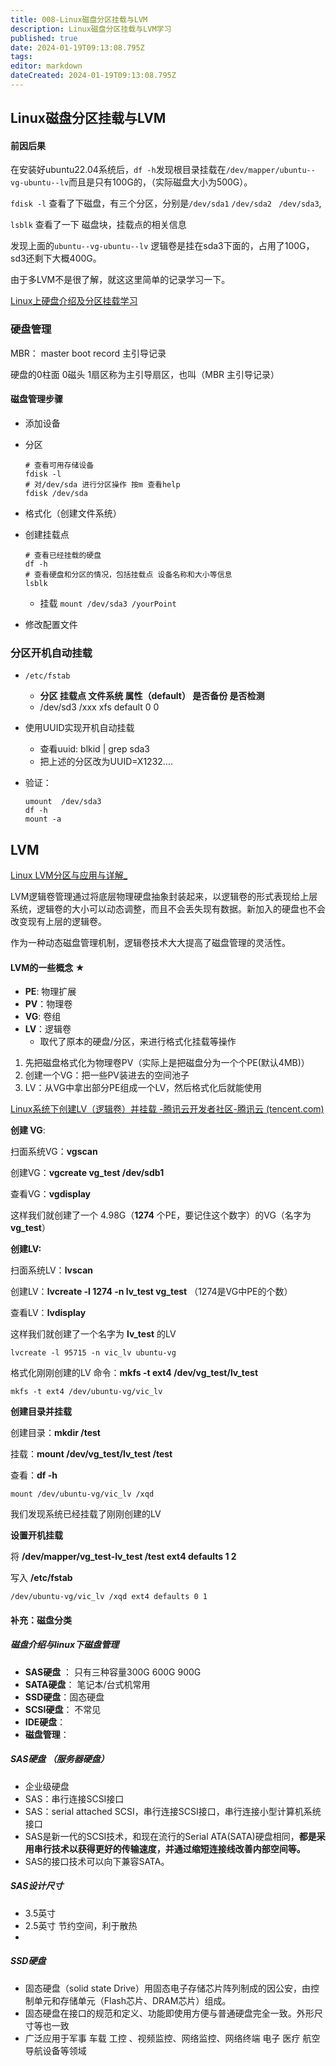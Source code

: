 ```yaml
---
title: 008-Linux磁盘分区挂载与LVM
description: Linux磁盘分区挂载与LVM学习
published: true
date: 2024-01-19T09:13:08.795Z
tags: 
editor: markdown
dateCreated: 2024-01-19T09:13:08.795Z
---
```


## Linux磁盘分区挂载与LVM

#### 前因后果

在安装好ubuntu22.04系统后，`df -h`发现根目录挂载在`/dev/mapper/ubuntu--vg-ubuntu--lv`而且是只有100G的，（实际磁盘大小为500G）。

`fdisk -l` 查看了下磁盘，有三个分区，分别是`/dev/sda1` `/dev/sda2 `  `/dev/sda3`,

`lsblk` 查看了一下 磁盘块，挂载点的相关信息

发现上面的`ubuntu--vg-ubuntu--lv` 逻辑卷是挂在sda3下面的，占用了100G，sd3还剩下大概400G。

由于多LVM不是很了解，就这这里简单的记录学习一下。



[Linux上硬盘介绍及分区挂载学习](https://www.bilibili.com/video/BV1AW411K7x8/?spm_id_from=333.337.search-card.all.click&vd_source=80427d8d349fbb75d43d4f5000a0c454)





### 硬盘管理

MBR： master boot record  主引导记录

硬盘的0柱面 0磁头  1扇区称为主引导扇区，也叫（MBR 主引导记录）

#### 磁盘管理步骤

- 添加设备

- 分区 

  ```shell
  # 查看可用存储设备
  fdisk -l
  # 对/dev/sda 进行分区操作 按m 查看help
  fdisk /dev/sda
  ```

  

- 格式化（创建文件系统）

- 创建挂载点

  ```shell 
  # 查看已经挂载的硬盘
  df -h
  # 查看硬盘和分区的情况，包括挂载点 设备名称和大小等信息
  lsblk
  ```

  

  - 挂载 `mount /dev/sda3 /yourPoint`

- 修改配置文件



### 分区开机自动挂载

- `/etc/fstab`

  - **分区             挂载点  文件系统  属性（default） 是否备份 是否检测**
  - /dev/sd3    /xxx       xfs                   default           0              0

- 使用UUID实现开机自动挂载

  - 查看uuid:   blkid | grep sda3
  - 把上述的分区改为UUID=X1232....

- 验证：

  ```
  umount  /dev/sda3
  df -h
  mount -a
  ```

  

## LVM

[Linux LVM分区与应用与详解_](https://www.bilibili.com/video/BV16W411t7YY/?spm_id_from=333.337.search-card.all.click&vd_source=80427d8d349fbb75d43d4f5000a0c454)

LVM逻辑卷管理通过将底层物理硬盘抽象封装起来，以逻辑卷的形式表现给上层系统，逻辑卷的大小可以动态调整，而且不会丢失现有数据。新加入的硬盘也不会改变现有上层的逻辑卷。

作为一种动态磁盘管理机制，逻辑卷技术大大提高了磁盘管理的灵活性。

#### LVM的一些概念 ★

- **PE**: 物理扩展
- **PV**：物理卷
- **VG**: 卷组
- **LV**：逻辑卷
  - 取代了原本的硬盘/分区，来进行格式化挂载等操作

1. 先把磁盘格式化为物理卷PV（实际上是把磁盘分为一个个PE(默认4MB)）
2. 创建一个VG：把一些PV装进去的空间池子
3. LV：从VG中拿出部分PE组成一个LV，然后格式化后就能使用  

[Linux系统下创建LV（逻辑卷）并挂载 -腾讯云开发者社区-腾讯云 (tencent.com)](https://cloud.tencent.com/developer/article/1496311)

 **创建 VG**: 

扫面系统VG：**vgscan** 

创建VG：**vgcreate vg_test /dev/sdb1** 

查看VG：**vgdisplay** 

这样我们就创建了一个 4.98G（**1274** 个PE，要记住这个数字）的VG（名字为**vg_test**）



 **创建LV:** 

扫面系统LV：**lvscan** 

创建LV：**lvcreate -l 1274 -n lv_test vg_test** （1274是VG中PE的个数） 

查看LV：**lvdisplay** 

这样我们就创建了一个名字为 **lv_test** 的LV

```
lvcreate -l 95715 -n vic_lv ubuntu-vg
```

格式化刚刚创建的LV 命令：**mkfs -t ext4 /dev/vg_test/lv_test**

```shell
mkfs -t ext4 /dev/ubuntu-vg/vic_lv
```

 **创建目录并挂载** 

创建目录：**mkdir /test** 

挂载：**mount /dev/vg_test/lv_test /test** 

查看：**df -h** 

```
mount /dev/ubuntu-vg/vic_lv /xqd
```



我们发现系统已经挂载了刚刚创建的LV

**设置开机挂载** 

将 **/dev/mapper/vg_test-lv_test /test   ext4   defaults     1 2** 

写入 **/etc/fstab**

```
/dev/ubuntu-vg/vic_lv /xqd ext4 defaults 0 1
```





#### 补充：磁盘分类

##### 磁盘介绍与linux下磁盘管理

- **SAS硬盘** ： 只有三种容量300G 600G 900G
- **SATA硬盘**： 笔记本/台式机常用 
- **SSD硬盘**：固态硬盘
- **SCSI硬盘**： 不常见
- **IDE硬盘**：
- **磁盘管理**：

##### SAS硬盘 （服务器硬盘）

- 企业级硬盘
- SAS：串行连接SCSI接口
- SAS：serial attached SCSI，串行连接SCSI接口，串行连接小型计算机系统接口
- SAS是新一代的SCSI技术，和现在流行的Serial ATA(SATA)硬盘相同，**都是采用串行技术以获得更好的传输速度，并通过缩短连接线改善内部空间等。**
- SAS的接口技术可以向下兼容SATA。

##### SAS设计尺寸

- 3.5英寸
- 2.5英寸   节约空间，利于散热
- 

##### SSD硬盘

- 固态硬盘（solid state Drive）用固态电子存储芯片阵列制成的因公安，由控制单元和存储单元（Flash芯片、DRAM芯片）组成。
- 固态硬盘在接口的规范和定义、功能即使用方便与普通硬盘完全一致。外形尺寸等也一致
- 广泛应用于军事 车载 工控 、视频监控、网络监控、网络终端 电子 医疗 航空 导航设备等领域